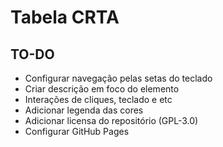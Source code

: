 # Tabela CRTA
## TO-DO

* Configurar navegação pelas setas do teclado
* Criar descrição em foco do elemento
* Interações de cliques, teclado e etc
* Adicionar legenda das cores
* Adicionar licensa do repositório (GPL-3.0)
* Configurar GitHub Pages
